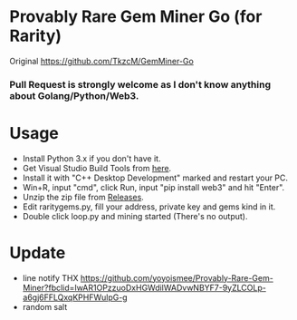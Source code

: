 # Provably Rare Gem Miner Go (for Rarity)
Original https://github.com/TkzcM/GemMiner-Go

### Pull Request is strongly welcome as I don't know anything about Golang/Python/Web3.

# Usage
- Install Python 3.x if you don't have it.
- Get Visual Studio Build Tools from [here](https://visualstudio.microsoft.com/thank-you-downloading-visual-studio/?sku=BuildTools&rel=16).
- Install it with "C++ Desktop Development" marked and restart your PC.
- Win+R, input "cmd", click Run, input "pip install web3" and hit "Enter".
- Unzip the zip file from [Releases](https://github.com/TkzcM/GemMiner-Go/releases).
- Edit raritygems.py, fill your address, private key and gems kind in it.
- Double click loop.py and mining started (There's no output).

# Update
- line notify 
    THX https://github.com/yoyoismee/Provably-Rare-Gem-Miner?fbclid=IwAR1OPzzuoDxHGWdilWADvwNBYF7-9yZLCOLp-a6gj6FFLQxqKPHFWulpG-g
- random salt
